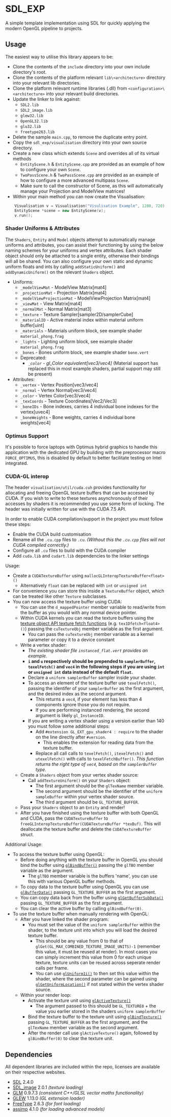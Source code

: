 # SDL_EXP
A simple template implementation using SDL for quickly applying the modern OpenGL pipeline to projects.

## Usage
The easiest way to utilise this library appears to be:
* Clone the contents of the `include` directory into your own include directory's root.
* Clone the contents of the platform relevant `lib\<architecture>` directory into your relevant lib directories.
* Clone the platform relevant runtime libraries (.dll) from `<configuration>\<architecture>` into your relevant build directories.
* Update the linker to link against:
  * `SDL2.lib`
  * `SDL2_image.lib`
  * `glew32.lib`
  * `OpenGL32.lib`
  * `glu32.lib`
  * `freetype263.lib`
* Delete the sample `main.cpp`, to remove the duplicate entry point.
* Copy the `sdl_exp/visualisation` directory into your own source directory.
* Create a new class which extends `Scene` and overrides all of its virtual methods 
  * `EntityScene.h` & `EntityScene.cpp` are provided as an example of how to configure your own `Scene`.
  * `TwoPassScene.h` & `TwoPassScene.cpp` are provided as an example of how to configure a more advanced multipass `Scene`.
  * Make sure to call the constructor of Scene, as this will automatically manage your Projection and ModelView matrices!
* Within your main method you can now create the Visualisation:
```C++
    Visualisation v = Visualisation("Visulisation Example", 1280, 720);
    EntityScene *scene = new EntityScene(v);
    v.run();
```

### Shader Uniforms & Attributes
The `Shaders`, `Entity` and `Model` objects attempt to automatically manage uniforms and attributes, you can assist their functioning by using the below naming schemes for your uniforms and vertex attributes. Each shader object should only be attached to a single entity, otherwise their bindings will all be shared. You can also configure your own static and dynamic uniform floats and ints by calling `addStaticUniform()` and `addDynamicUniform()` on the relevant `Shaders` object.

* Uniforms:
  * `_modelViewMat` - ModelView Matrix[mat4]
  * `_projectionMat` - Projection Matrix[mat4]
  * `_modelViewProjectionMat` - ModelViewProjection Matrix[mat4]
  * `_viewMat` - View Matrix[mat4]
  * `_normalMat` - Normal Matrix[mat3]
  * `_texture` - Texture Sampler[sampler2D/samplerCube]
  * `_materialID` - Active material index within material uniform buffer[uint]
  * `_materials` - Materials uniform block, see example shader `material_phong.frag`
  * `_lights` - Lighting uniform block, see example shader `material_phong.frag`
  * `_bones` - Bones uniform block, see example shader `bone.vert`
  * Deprecated:
      * *`_color` - gl_Color equivalent[vec3/vec4]* (Material support has replaced this in most example shaders, partial support may still be present)
* Attributes:
  * `_vertex` - Vertex Position[vec3/vec4]
  * `_normal` - Vertex Normal[vec3/vec4]
  * `_color` - Vertex Color[vec3/vec4]
  * `_texCoords` - Texture Coordinates[Vec2/Vec3]
  * `_boneIDs` - Bone indexes, carries 4 individual bone indexes for the vertex[uvec4]
  * `_boneWeights` - Bone weights, carries 4 individual bone weights[vec4]

### Optimus Support
It's possible to force laptops with Optimus hybrid graphics to handle this application with the dedicated GPU by building with the preprocessor macro `FORCE_OPTIMUS`, this is disabled by default to better facilitate testing on Intel integrated.
  
### CUDA-GL interop

The header `visualisation/util/cuda.cuh` provides functionality for allocating and freeing OpenGL texture buffers that can be accessed by CUDA. 
If you wish to write to these textures asynchronously of their accesses by shaders it is recommended you use some form of locking.
The header was initially written for use with the CUDA 7.5 API.

In order to enable CUDA compilation/support in the project you must follow these steps:
* Enable the CUDA build customisation
* Rename all the `.cu.cpp` files to `.cu`. *(Without this the `.cu.cpp` files will not CUDA compiled correctly.)*
* Configure all `.cu` files to build with the CUDA compiler
* Add `cuda.lib` and `cudart.lib` dependencies to the linker settings

Usage:
* Create a `CUDATextureBuffer` using `mallocGLInteropTextureBuffer<float>()`
  * Alternatively `float` can be replaced with `int` or `unsigned int`
* For convenience you can store this inside a `TextureBuffer` object, which can be treated like other `Texture` subclasses.
* You can now access the texture buffer using CUDA:
  * You can use the `d_mappedPointer` member variable to read/write from the buffer as you would with any normal device pointer.
  * Within CUDA kernels you can read the texture buffers using  the [texture object API texture fetch functions](http://docs.nvidia.com/cuda/cuda-c-programming-guide/index.html#texture-object-api-appendix) (e.g. `tex1Dfetch<float4>()`) passing the `cuTextureObj` member variable as the first argument.
    * You can pass the `cuTextureObj` member variable as a kernel parameter or copy it to a device constant
  * Write a vertex shader:
    * *The existing shader file `instanced_flat.vert` provides an example.*
	* **`i` and `u` respectively should be prepended to `samplerBuffer`, `texelFetch()` and `vec4` in the following steps if you are using `int` or `unsigned int` data instead of the default `float`.**
	* Declare a `uniform samplerBuffer` sampler inside your shader.
	* To access an element of the texture buffer use `texelFetch()`, passing the identifer of your `samplerBuffer` as the first argument, and the desired index as the second argument.
	  * This returns a `vec4`, if your element has less than 4 components ignore those you do not require.
	  * If you are performing instanced rendering, the second argument is likely `gl_InstanceID`.  
    * If you are writing a vertex shader using a version earlier than 140 you must follow some additional steps:
	  * Add `#extension GL_EXT_gpu_shader4 : require` to the shader on the line directly after `#version`.
        * This enables the extension for reading data from the texture buffer.
      * Replace all call calls to `texelFetch()`, `itexelFetch()` and `utexelFetch()` with calls to `texelFetchBuffer()`. *This function returns the right type of `vec4`, based on the `samplerBuffer` type.*
  * Create a `Shaders` object from your vertex shader source:
    * Call `addTextureUniform()` on your `Shaders` object:
        * The first argument should be the `glTexName` member variable.
        * The second argument should be the identifier of the `uniform sampleBuffer` within your vertex shader source.
        * The third argument should be `GL_TEXTURE_BUFFER`.
  * Pass your `Shaders` object to an `Entity` and render!
  * After you have finished using the texture buffer with both OpenGL and CUDA, pass the `CUDATextureBuffer` to `freeGLInteropTextureBuffer(CUDATextureBuffer *texBuf)`. This will deallocate the texture buffer and delete the `CUDATextureBuffer` struct.

Additional Usage:
* To access the texture buffer using OpenGL:
  * Before doing anything with the texture buffer in OpenGL you should bind the buffer using [`glBindBuffer()`](https://www.opengl.org/sdk/docs/man/html/glBindBuffer.xhtml) passing the `glTBO` member variable as the argument.
    * The `glTBO` member variable is the buffers 'name', you can use this with various OpenGL buffer methods.
  * To copy data to the texture buffer using OpenGL you can use [`glBufferData()`](https://www.opengl.org/sdk/docs/man/html/glBufferData.xhtml) passing `GL_TEXTURE_BUFFER` as the first argument.
  * You can copy data back from the buffer using [`glGetBufferSubData()`](https://www.opengl.org/sdk/docs/man/html/glGetBufferSubData.xhtml) passing `GL_TEXTURE_BUFFER` as the first argument.
  * You can clear the active buffer by calling `glBindBuffer(0)`.
* To use the texture buffer when manually rendering with OpenGL:
  * After you have linked the shader program:
    * You must set the value of the `uniform samplerBuffer` within the shader, to the texture unit into which you will load the desired texture buffer.
      * This should be any value from 0 to that of `glGet(GL_MAX_COMBINED_TEXTURE_IMAGE_UNITS)-1` (remember this value, it must be reused at render). In most cases you can simply increment this value from 0 for each unique texture, texture units can be reused across seperate render calls per frame.
      * You can use [`glUniform1i()`](https://www.opengl.org/sdk/docs/man/html/glUniform.xhtml) to then set this value within the shader, where the second parameter can be gained using [`glGetUniformLocation()`](https://www.opengl.org/sdk/docs/man/docbook4/xhtml/glGetUniformLocation.xml) if not stated within the vertex shader source.
  * Within your render loop:
    * Activate the texture unit using [`glActiveTexture()`](https://www.opengl.org/sdk/docs/man/docbook4/xhtml/glActiveTexture.xml)
      * The argument passed to this should be `GL_TEXTURE0` + the value you earlier stored in the shaders `uniform samplerBuffer` 
    * Bind the texture buffer to the texture unit using [`glBindTexture()`](https://www.opengl.org/sdk/docs/man/docbook4/xhtml/glBindTexture.xml) passing `GL_TEXTURE_BUFFER` as the first argument, and the `glTexName` member variable as the second argument.
    * After the render call use `glActiveTexture()` again, followed by `glBindBuffer(0)` to clear the texture unit.

## Dependencies
All dependent libraries are included within the repo, licenses are available on their respective websites.

* [SDL](https://www.libsdl.org/) 2.4.0
* [SDL_image](https://www.libsdl.org/projects/SDL_image/) 2.0.1 *(texture loading)*
* [GLM](http://glm.g-truc.net/) 0.9.7.3 *(consistent C++/GLSL vector maths functionality)*
* [GLEW](http://glew.sourceforge.net/) 1.13.0 *(GL extension loader)*
* [FreeType](http://www.freetype.org/) 2.6.3 *(for font loading)*
* [assimp](https://github.com/assimp/assimp) 4.1.0 *(for loading advanced models)*
